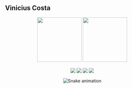## Vinicius Costa

<div align="center">
  <img height="145em" src="https://github-readme-stats.vercel.app/api?username=viniciustvf&show_icons=true&theme=tokyonight&include_all_commits=true&count_private=true&hide=stars,issues"/>
  <img height="145em" src="https://github-readme-stats.vercel.app/api/top-langs/?username=viniciustvf&layout=compact&langs_count=7&theme=tokyonight"/>
<div>
	<br>
	  <a target="_blank"><img src="https://img.shields.io/badge/java-%23ED8B00.svg?style=for-the-badge&logo=java&logoColor=white" target="_blank"></a>
	  <a target="_blank"><img src="https://img.shields.io/badge/postgres-%23316192.svg?style=for-the-badge&logo=postgresql&logoColor=white" target="_blank"></a>
	  <a target="_blank"><img src="https://img.shields.io/badge/Spring-6DB33F?style=for-the-badge&logo=spring&logoColor=white" target="_blank"></a>
	  <a target="_blank"><img src="https://img.shields.io/badge/Git-E34F26?style=for-the-badge&logo=git&logoColor=white" target="_blank"></a>
	</a>
</div>

<div> 
 
  ![Snake animation](https://github.com/viniciustvf/viniciustvf/blob/output/github-contribution-grid-snake.svg)

</div>
